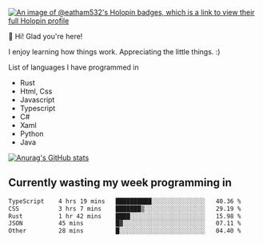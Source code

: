 [![An image of @eatham532's Holopin badges, which is a link to view their full Holopin profile](https://holopin.me/eatham532)](https://holopin.io/@eatham532)


👋 Hi! Glad you're here!

I enjoy learning how things work. Appreciating the little things. :)


List of languages I have programmed in
- Rust
- Html, Css
- Javascript
- Typescript
- C#
- Xaml
- Python
- Java

[![Anurag's GitHub stats](https://github-readme-stats.vercel.app/api?username=Eatham532&theme=dark)](https://github.com/anuraghazra/github-readme-stats)


## Currently wasting my week programming in
<!--START_SECTION:waka-->

```txt
TypeScript    4 hrs 19 mins   ██████████░░░░░░░░░░░░░░░   40.36 %
CSS           3 hrs 7 mins    ███████▒░░░░░░░░░░░░░░░░░   29.19 %
Rust          1 hr 42 mins    ████░░░░░░░░░░░░░░░░░░░░░   15.98 %
JSON          45 mins         █▓░░░░░░░░░░░░░░░░░░░░░░░   07.11 %
Other         28 mins         █░░░░░░░░░░░░░░░░░░░░░░░░   04.40 %
```

<!--END_SECTION:waka-->
